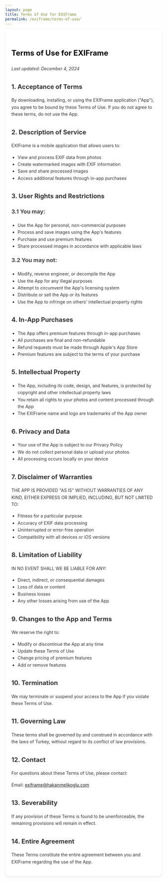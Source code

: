 ```yaml
---
layout: page
title: Terms of Use for EXIFrame
permalink: /exiframe/terms-of-use/
---
```


<div class="terms-content" markdown="1">

# Terms of Use for EXIFrame
*Last updated: December 4, 2024*

## 1. Acceptance of Terms
By downloading, installing, or using the EXIFrame application ("App"), you agree to be bound by these Terms of Use. If you do not agree to these terms, do not use the App.

## 2. Description of Service
EXIFrame is a mobile application that allows users to:
- View and process EXIF data from photos
- Create watermarked images with EXIF information
- Save and share processed images
- Access additional features through in-app purchases

## 3. User Rights and Restrictions
### 3.1 You may:
- Use the App for personal, non-commercial purposes
- Process and save images using the App's features
- Purchase and use premium features
- Share processed images in accordance with applicable laws

### 3.2 You may not:
- Modify, reverse engineer, or decompile the App
- Use the App for any illegal purposes
- Attempt to circumvent the App's licensing system
- Distribute or sell the App or its features
- Use the App to infringe on others' intellectual property rights

## 4. In-App Purchases
- The App offers premium features through in-app purchases
- All purchases are final and non-refundable
- Refund requests must be made through Apple's App Store
- Premium features are subject to the terms of your purchase

## 5. Intellectual Property
- The App, including its code, design, and features, is protected by copyright and other intellectual property laws
- You retain all rights to your photos and content processed through the App
- The EXIFrame name and logo are trademarks of the App owner

## 6. Privacy and Data
- Your use of the App is subject to our Privacy Policy
- We do not collect personal data or upload your photos
- All processing occurs locally on your device

## 7. Disclaimer of Warranties
THE APP IS PROVIDED "AS IS" WITHOUT WARRANTIES OF ANY KIND, EITHER EXPRESS OR IMPLIED, INCLUDING, BUT NOT LIMITED TO:
- Fitness for a particular purpose
- Accuracy of EXIF data processing
- Uninterrupted or error-free operation
- Compatibility with all devices or iOS versions

## 8. Limitation of Liability
IN NO EVENT SHALL WE BE LIABLE FOR ANY:
- Direct, indirect, or consequential damages
- Loss of data or content
- Business losses
- Any other losses arising from use of the App

## 9. Changes to the App and Terms
We reserve the right to:
- Modify or discontinue the App at any time
- Update these Terms of Use
- Change pricing of premium features
- Add or remove features

## 10. Termination
We may terminate or suspend your access to the App if you violate these Terms of Use.

## 11. Governing Law
These terms shall be governed by and construed in accordance with the laws of Turkey, without regard to its conflict of law provisions.

## 12. Contact
For questions about these Terms of Use, please contact:

Email: [exiframe@hakanmelikoglu.com](mailto:exiframe@hakanmelikoglu.com)

## 13. Severability
If any provision of these Terms is found to be unenforceable, the remaining provisions will remain in effect.

## 14. Entire Agreement
These Terms constitute the entire agreement between you and EXIFrame regarding the use of the App.

</div>

<style>
.terms-content {
    font-family: -apple-system, system-ui, BlinkMacSystemFont;
    line-height: 1.6;
    padding: 20px;
    max-width: 800px;
    margin: 0 auto;
    color: #333;
    background: white;
    border-radius: 10px;
    box-shadow: 0 2px 4px rgba(0,0,0,0.1);
}

.terms-content h1 {
    color: #000;
    font-size: 24px;
    margin-bottom: 20px;
}

.terms-content h2 {
    color: #333;
    font-size: 20px;
    margin-top: 30px;
}

.terms-content h3 {
    color: #444;
    font-size: 18px;
    margin-top: 20px;
}

.terms-content p {
    margin-bottom: 15px;
}

.terms-content ul {
    padding-left: 20px;
    margin-bottom: 15px;
}

@media (prefers-color-scheme: dark) {
    .terms-content {
        background-color: #000;
        color: #fff;
    }
    
    .terms-content h1 {
        color: #fff;
    }
    
    .terms-content h2 {
        color: #ccc;
    }
    
    .terms-content h3 {
        color: #ddd;
    }
}
</style> 